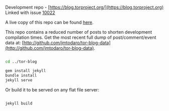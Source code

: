 Development repo - [https://blog.torproject.org/](https://blog.torproject.org)
Linked with issue [10022](https://trac.torproject.org/projects/tor/ticket/10022)

A live copy of this repo can be found [here](http://tor.jmtodaro.com/blog/).

This repo contains a reduced number of posts to shorten development compilation times. Get the most recent full dump of post/comment/event data at: [http://github.com/jmtodaro/tor-blog-data](http://github.com/jmtodaro/tor-blog-data).


```bash

cd ../tor-blog

gem install jekyll
bundle install
jekyll serve

```

Or build it to be served on any flat file server:

```bash

jekyll build

```
